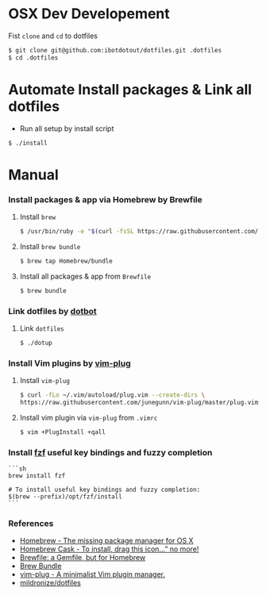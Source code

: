 OSX Dev Developement
=======

Fist `clone` and `cd` to dotfiles

```sh
$ git clone git@github.com:ibotdotout/dotfiles.git .dotfiles
$ cd .dotfiles
```

# Automate Install packages & Link all dotfiles

* Run all setup by install script

```sh
$ ./install
```

# Manual
### Install packages & app via Homebrew by Brewfile
1. Install `brew`

    ```sh
    $ /usr/bin/ruby -e "$(curl -fsSL https://raw.githubusercontent.com/Homebrew/install/master/install)"
    ```

2. Install `brew bundle`

    ```sh
    $ brew tap Homebrew/bundle
    ```

3. Install all packages & app from `Brewfile`

    ```sh
    $ brew bundle
    ```

### Link dotfiles by [dotbot](https://github.com/anishathalye/dotbot/)

1. Link `dotfiles`

    ```sh
    $ ./dotup
    ```

### Install Vim plugins by [vim-plug](https://github.com/junegunn/vim-plug)

1. Install `vim-plug`

    ```sh
    $ curl -fLo ~/.vim/autoload/plug.vim --create-dirs \
    https://raw.githubusercontent.com/junegunn/vim-plug/master/plug.vim
    ```
2. Install vim plugin via `vim-plug` from `.vimrc`

    ```sh
    $ vim +PlugInstall +qall
    ```

### Install [fzf](https://github.com/junegunn/fzf) useful key bindings and fuzzy completion

    ```sh
    brew install fzf

    # To install useful key bindings and fuzzy completion:
    $(brew --prefix)/opt/fzf/install
    ```

### References
* [Homebrew - The missing package manager for OS X](http://brew.sh)
* [Homebrew Cask - To install, drag this icon…” no more!](https://caskroom.github.io)
* [Brewfile: a Gemfile, but for Homebrew](https://robots.thoughtbot.com/brewfile-a-gemfile-but-for-homebrew)
* [Brew Bundle](https://github.com/Homebrew/homebrew-bundle)
* [vim-plug - A minimalist Vim plugin manager.](https://github.com/junegunn/vim-plug)
* [mildronize/dotfiles](https://github.com/mildronize/dotfiles#quick-setup)

